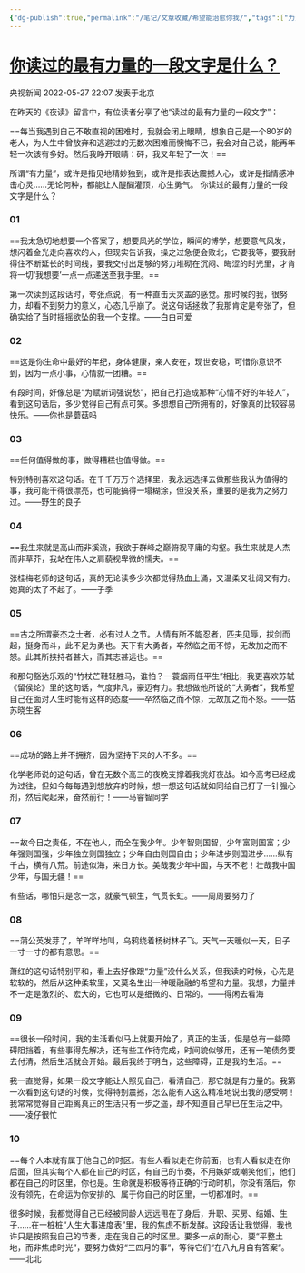 ```yaml
---
{"dg-publish":true,"permalink":"/笔记/文章收藏/希望能治愈你我/","tags":["力量","警句","摘抄"],"noteIcon":""}
---
```


# [你读过的最有力量的一段文字是什么？](https://mp.weixin.qq.com/s/7lec4JGgnTBeuYo1xFerJQ)

央视新闻 2022-05-27 22:07 发表于北京

在昨天的《夜读》留言中，有位读者分享了他“读过的最有力量的一段文字”：  

==每当我遇到自己不敢直视的困难时，我就会闭上眼睛，想象自己是一个80岁的老人，为人生中曾放弃和逃避过的无数次困难而懊悔不已，我会对自己说，能再年轻一次该有多好。然后我睁开眼睛：砰，我又年轻了一次！==

所谓“有力量”，或许是指见地精妙独到，或许是指表达震撼人心，或许是指情感冲击心灵……无论何种，都能让人醍醐灌顶，心生勇气。
你读过的最有力量的一段文字是什么？  

### 01

==我太急切地想要一个答案了，想要风光的学位，瞬间的博学，想要意气风发，想闪着金光走向喜欢的人，但现实告诉我，操之过急便会败北，它要我等，要我耐得住不断延长的时间线，要我交付出足够的努力堆砌在沉闷、晦涩的时光里，才肯将一切‘我想要’一点一点递送至我手里。==

第一次读到这段话时，夸张点说，有一种直击天灵盖的感觉。那时候的我，很努力，却看不到努力的意义，心态几乎崩了。说这句话拯救了我那肯定是夸张了，但确实给了当时摇摇欲坠的我一个支撑。——白白可爱

### 02  

==这是你生命中最好的年纪，身体健康，亲人安在，现世安稳，可惜你意识不到，因为一点小事，心情就一团糟。==

有段时间，好像总是“为赋新词强说愁”，把自己打造成那种“心情不好的年轻人”，看到这句话后，多少觉得自己有点可笑。多想想自己所拥有的，好像真的比较容易快乐。——你也是蘑菇吗

### 03  

==任何值得做的事，做得糟糕也值得做。==

特别特别喜欢这句话。在千千万万个选择里，我永远选择去做那些我认为值得的事，我可能干得很漂亮，也可能搞得一塌糊涂，但没关系，重要的是我为之努力过。——野生的良子
### 04

==我生来就是高山而非溪流，我欲于群峰之巅俯视平庸的沟壑。我生来就是人杰而非草芥，我站在伟人之肩藐视卑微的懦夫。==

张桂梅老师的这句话，真的无论读多少次都觉得热血上涌，又温柔又壮阔又有力。她真的太了不起了。——子季
### 05  

==古之所谓豪杰之士者，必有过人之节。人情有所不能忍者，匹夫见辱，拔剑而起，挺身而斗，此不足为勇也。天下有大勇者，卒然临之而不惊，无故加之而不怒。此其所挟持者甚大，而其志甚远也。==

和那句豁达乐观的“竹杖芒鞋轻胜马，谁怕？一蓑烟雨任平生”相比，我更喜欢苏轼《留侯论》里的这句话，气度非凡，豪迈有力。我想做他所说的“大勇者”，我希望自己在面对人生时能有这样的态度——卒然临之而不惊，无故加之而不怒。——姑苏晓生客
### 06  

==成功的路上并不拥挤，因为坚持下来的人不多。==

化学老师说的这句话，曾在无数个高三的夜晚支撑着我挑灯夜战。如今高考已经成为过往，但如今每每遇到想放弃的时候，想一想这句话就如同给自己打了一针强心剂，然后爬起来，奋然前行！——马睿智同学
### 07  

==故今日之责任，不在他人，而全在我少年。少年智则国智，少年富则国富；少年强则国强，少年独立则国独立；少年自由则国自由；少年进步则国进步……纵有千古，横有八荒。前途似海，来日方长。美哉我少年中国，与天不老！壮哉我中国少年，与国无疆！==

有些话，哪怕只是念一念，就豪气顿生，气贯长虹。——周周要努力了
### 08

==蒲公英发芽了，羊咩咩地叫，乌鸦绕着杨树林子飞。天气一天暖似一天，日子一寸一寸的都有意思。==

萧红的这句话特别平和，看上去好像跟“力量”没什么关系，但我读的时候，心先是软软的，然后从这种柔软里，又莫名生出一种暖融融的希望和力量。我想，力量并不一定是激烈的、宏大的，它也可以是细微的、日常的。——得闲去看海
### 09

==很长一段时间，我的生活看似马上就要开始了，真正的生活，但是总有一些障碍阻挡着，有些事得先解决，还有些工作待完成，时间貌似够用，还有一笔债务要去付清，然后生活就会开始。最后我终于明白，这些障碍，正是我的生活。==

我一直觉得，如果一段文字能让人照见自己，看清自己，那它就是有力量的。我第一次看到这句话的时候，觉得特别震撼，怎么能有人这么精准地说出我的感受啊！我常常觉得自己距离真正的生活只有一步之遥，却不知道自己早已在生活之中。——凌仔很忙
### 10

==每个人本就有属于他自己的时区。有些人看似走在你前面，也有人看似走在你后面，但其实每个人都在自己的时区，有自己的节奏，不用嫉妒或嘲笑他们，他们都在自己的时区里，你也是。生命就是积极等待正确的行动时机，你没有落后，你没有领先，在命运为你安排的、属于你自己的时区里，一切都准时。==

很多时候，我都觉得自己已经被同龄人远远甩在了身后，升职、买房、结婚、生子……在一桩桩“人生大事进度表”里，我的焦虑不断发酵。这段话让我觉得，我也许只是按照我自己的节奏，走在我自己的时区里。要多一点的耐心，要“平整土地，而非焦虑时光”，要努力做好“三四月的事”，等待它们“在八九月自有答案”。——北北
